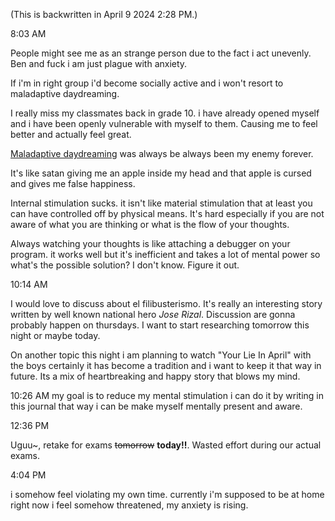 (This is backwritten in April 9 2024 2:28 PM.)

8:03 AM

People might see me as an strange person due to the fact i act unevenly. Ben and fuck i am just plague with anxiety. 

If i'm in right group i'd become socially active and i won't resort to maladaptive daydreaming. 

I really miss my classmates back in grade 10. i have already opened myself and i have been openly vulnerable with myself to them. Causing me to feel better and actually feel great. 

[Maladaptive daydreaming](obsidian://open?vault=Obsidian&file=Journal%2F2023%2F08-August%2F(9)%20The%20enemy%20was%20in%20my%20side%20in%20whole%20time) was always be always been my enemy forever.

It's like satan giving me an apple inside my head and that apple is cursed and gives me false happiness.

Internal stimulation sucks. it isn't like material stimulation that at least you can have controlled off by physical means. It's hard especially if you are not aware of what you are thinking or what is the flow of your thoughts. 

Always watching your thoughts is like attaching a debugger on your program. it works well but it's inefficient and takes a lot of mental power so what's the possible solution? I don't know. Figure it out.

10:14 AM

I would love to discuss about el filibusterismo. It's really an interesting story written by well known national hero *Jose Rizal*. Discussion are gonna probably happen on thursdays. I want to start researching tomorrow this night or maybe today. 

On another topic this night i am planning to watch "Your Lie In April" with the boys certainly it has become a tradition and i want to keep it that way in future. Its a mix of heartbreaking and happy story that blows my mind.

10:26 AM
my goal is to reduce my mental stimulation i can do it by writing in this journal that way i can be make myself mentally present and aware.

12:36 PM

Uguu~, retake for exams ~~tomorrow~~ **today!!**. Wasted effort during our actual exams. 

4:04 PM

i somehow feel violating my own time. currently i'm supposed to be at home right now i feel somehow threatened, my anxiety  is rising.

